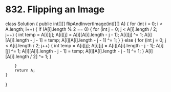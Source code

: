 # 832. Flipping an Image

class Solution { public int\[\]\[\] flipAndInvertImage\(int\[\]\[\] A\) { for \(int i = 0; i &lt; A.length; i++\) { if \(A\[i\].length % 2 == 0\) { for \(int j = 0; j &lt; A\[i\].length / 2; j++\) { int temp = A\[i\]\[j\]; A\[i\]\[j\] = A\[i\]\[A\[i\].length - j - 1\]; A\[i\]\[j\] ^= 1; A\[i\]\[A\[i\].length - j - 1\] = temp; A\[i\]\[A\[i\].length - j - 1\] ^= 1; } } else { for \(int j = 0; j &lt; A\[i\].length / 2; j++\) { int temp = A\[i\]\[j\]; A\[i\]\[j\] = A\[i\]\[A\[i\].length - j - 1\]; A\[i\]\[j\] ^= 1; A\[i\]\[A\[i\].length - j - 1\] = temp; A\[i\]\[A\[i\].length - j - 1\] ^= 1; } A\[i\]\[A\[i\].length / 2\] ^= 1; }

```text
    }
    return A;
}
```

}

